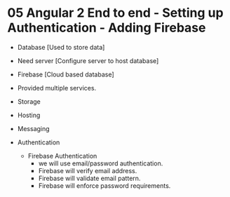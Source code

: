 # 05 Angular 2 End to end - Setting up Authentication - Adding Firebase

- Database [Used to store data]
- Need server [Configure server to host database]

- Firebase [Cloud based database]
 - Provided multiple services.
 - Storage
 - Hosting
 - Messaging
 - Authentication
 	- Firebase Authentication
 		- we will use email/password authentication.
 		- Firebase will verify email address.
 		- Firebase will validate email pattern.
 		- Firebase will enforce password requirements.

